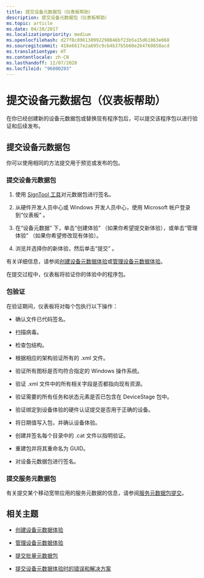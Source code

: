 ```yaml
---
title: 提交设备元数据包（仪表板帮助）
description: 提交设备元数据包（仪表板帮助）
ms.topic: article
ms.date: 04/20/2017
ms.localizationpriority: medium
ms.openlocfilehash: d27f8c896138992298846bf23b5a15d61863e068
ms.sourcegitcommit: 418e6617e2a695c9cb4b37b5b60e264760858acd
ms.translationtype: HT
ms.contentlocale: zh-CN
ms.lasthandoff: 12/07/2020
ms.locfileid: "96800293"
---
```

# <a name="submit-a-device-metadata-package-dashboard-help"></a>提交设备元数据包（仪表板帮助）

在你已经创建新的设备元数据包或替换现有程序包后，可以提交该程序包以进行验证和后续发布。

## <a name="submitting-a-device-metadata-package"></a>提交设备元数据包

你可以使用相同的方法提交用于预览或发布的包。

### <a name="to-submit-a-device-metadata-package"></a>提交设备元数据包

1. 使用 [SignTool 工具](/windows/win32/seccrypto/signtool)对元数据包进行签名。

2. 从硬件开发人员中心或 Windows 开发人员中心，使用 Microsoft 帐户登录到“仪表板”  。

3. 在“设备元数据”  下，单击“创建体验”  （如果你希望提交新体验），或单击“管理体验”  （如果你希望修改现有体验）。

4. 浏览并选择你的新体验，然后单击“提交”  。

有关详细信息，请参阅[创建设备元数据体验](create-a-device-metadata-experience.md)或[管理设备元数据体验](manage-device-metadata-experiences.md)。

在提交过程中，仪表板将验证你的体验中的程序包。

### <a name="package-validation"></a>包验证

在验证期间，仪表板将对每个包执行以下操作：

- 确认文件已代码签名。

- 扫描病毒。

- 检查包结构。

- 根据相应的架构验证所有的 .xml 文件。

- 验证所有图标是否均符合指定的 Windows 操作系统。

- 验证 .xml 文件中的所有相关字段是否都指向现有资源。

- 验证需要的所有任务和状态元素是否已包含在 DeviceStage 包中。

- 验证绑定到设备体验的硬件认证提交是否用于正确的设备。

- 将日期值写入包，并确认设备体验。

- 创建并签名每个目录中的 .cat 文件以指明验证。

- 重建包并将其重命名为 GUID。

- 对设备元数据包进行签名。

### <a name="submitting-a-service-metadata-package"></a>提交服务元数据包

有关提交某个移动宽带应用的服务元数据的信息，请参阅[服务元数据包提交](../mobilebroadband/service-metadata.md)。

## <a name="related-topics"></a>相关主题

- [创建设备元数据体验](create-a-device-metadata-experience.md)

- [管理设备元数据体验](manage-device-metadata-experiences.md)

- [提交批量元数据包](submit-a-bulk-metadata-package.md)

- [提交设备元数据体验时的错误和解决方案](errors-and-solutions-when-submitting-device-metadata-experiences.md)
